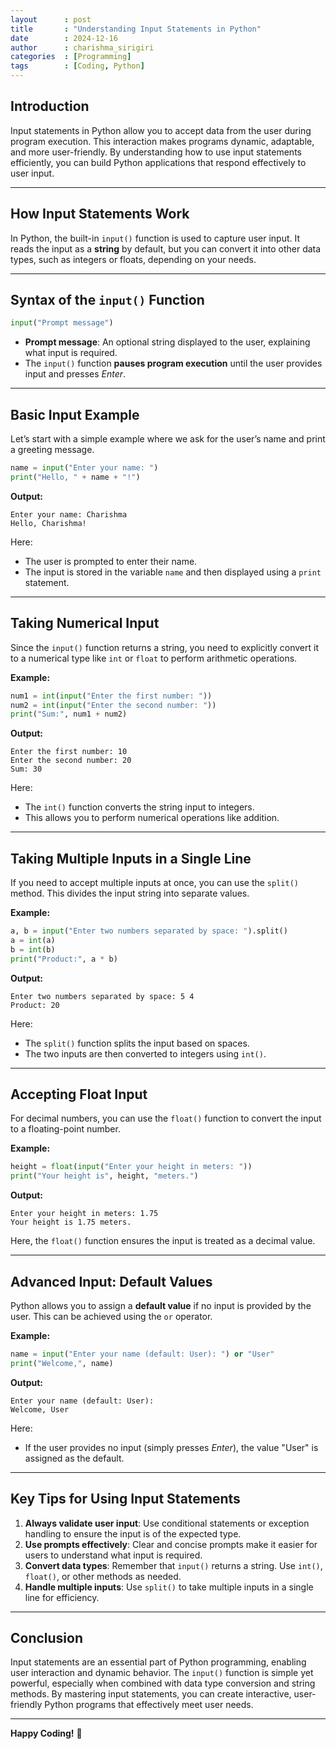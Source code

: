 ```yaml
---
layout      : post
title       : "Understanding Input Statements in Python"
date        : 2024-12-16
author      : charishma_sirigiri
categories  : [Programming]
tags        : [Coding, Python]
---
```


## **Introduction**

Input statements in Python allow you to accept data from the user during program execution. This interaction makes programs dynamic, adaptable, and more user-friendly. By understanding how to use input statements efficiently, you can build Python applications that respond effectively to user input.

---

## **How Input Statements Work**

In Python, the built-in `input()` function is used to capture user input. It reads the input as a **string** by default, but you can convert it into other data types, such as integers or floats, depending on your needs.

---

## **Syntax of the `input()` Function**

```python
input("Prompt message")
```

- **Prompt message**: An optional string displayed to the user, explaining what input is required.
- The `input()` function **pauses program execution** until the user provides input and presses *Enter*.

---

## **Basic Input Example**

Let’s start with a simple example where we ask for the user’s name and print a greeting message.

```python
name = input("Enter your name: ")
print("Hello, " + name + "!")
```

**Output:**

```
Enter your name: Charishma  
Hello, Charishma!
```

Here:
- The user is prompted to enter their name.
- The input is stored in the variable `name` and then displayed using a `print` statement.

---

## **Taking Numerical Input**

Since the `input()` function returns a string, you need to explicitly convert it to a numerical type like `int` or `float` to perform arithmetic operations.

**Example:**

```python
num1 = int(input("Enter the first number: "))
num2 = int(input("Enter the second number: "))
print("Sum:", num1 + num2)
```

**Output:**

```
Enter the first number: 10  
Enter the second number: 20  
Sum: 30
```

Here:
- The `int()` function converts the string input to integers.
- This allows you to perform numerical operations like addition.

---

## **Taking Multiple Inputs in a Single Line**

If you need to accept multiple inputs at once, you can use the `split()` method. This divides the input string into separate values.

**Example:**

```python
a, b = input("Enter two numbers separated by space: ").split()
a = int(a)
b = int(b)
print("Product:", a * b)
```

**Output:**

```
Enter two numbers separated by space: 5 4  
Product: 20
```

Here:
- The `split()` function splits the input based on spaces.
- The two inputs are then converted to integers using `int()`.

---

## **Accepting Float Input**

For decimal numbers, you can use the `float()` function to convert the input to a floating-point number.

**Example:**

```python
height = float(input("Enter your height in meters: "))
print("Your height is", height, "meters.")
```

**Output:**

```
Enter your height in meters: 1.75  
Your height is 1.75 meters.
```

Here, the `float()` function ensures the input is treated as a decimal value.

---

## **Advanced Input: Default Values**

Python allows you to assign a **default value** if no input is provided by the user. This can be achieved using the `or` operator.

**Example:**

```python
name = input("Enter your name (default: User): ") or "User"
print("Welcome,", name)
```

**Output:**

```
Enter your name (default: User):  
Welcome, User
```

Here:
- If the user provides no input (simply presses *Enter*), the value "User" is assigned as the default.

---

## **Key Tips for Using Input Statements**

1. **Always validate user input**: Use conditional statements or exception handling to ensure the input is of the expected type.
2. **Use prompts effectively**: Clear and concise prompts make it easier for users to understand what input is required.
3. **Convert data types**: Remember that `input()` returns a string. Use `int()`, `float()`, or other methods as needed.
4. **Handle multiple inputs**: Use `split()` to take multiple inputs in a single line for efficiency.

---

## **Conclusion**

Input statements are an essential part of Python programming, enabling user interaction and dynamic behavior. The `input()` function is simple yet powerful, especially when combined with data type conversion and string methods. By mastering input statements, you can create interactive, user-friendly Python programs that effectively meet user needs.

---

**Happy Coding!** 🚀